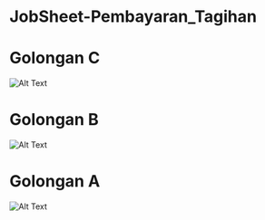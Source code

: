# JobSheet-Pembayaran_Tagihan
# Golongan C
![Alt Text](https://github.com/lethanfadlil/JobSheet-Pembayaran_Tagihan/blob/master/Lab-Java%20-%20NetBeans%20IDE%208.2%2029_08_2019%2021_14_53.png)

# Golongan B
![Alt Text](https://github.com/lethanfadlil/JobSheet-Pembayaran_Tagihan/blob/master/Lab-Java%20-%20NetBeans%20IDE%208.2%2029_08_2019%2021_15_04.png)

# Golongan A
![Alt Text](https://github.com/lethanfadlil/JobSheet-Pembayaran_Tagihan/blob/master/Lab-Java%20-%20NetBeans%20IDE%208.2%2029_08_2019%2021_15_41.png)
